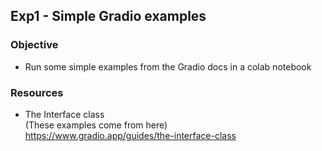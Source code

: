 ## Exp1 - Simple Gradio examples

### Objective
- Run some simple examples from the Gradio docs in a colab notebook
  
### Resources
- The Interface class<br>
  (These examples come from here)<br>
https://www.gradio.app/guides/the-interface-class
